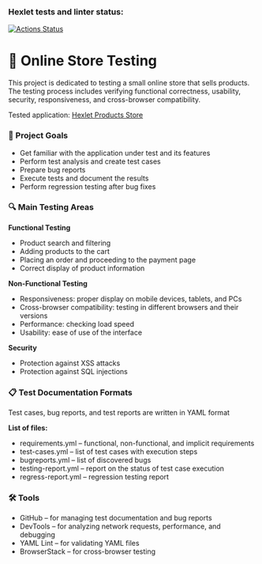 ### Hexlet tests and linter status:
[![Actions Status](https://github.com/MikVito/qa-engineer-project-84/actions/workflows/hexlet-check.yml/badge.svg)](https://github.com/MikVito/qa-engineer-project-84/actions)


# 🛒 Online Store Testing

This project is dedicated to testing a small online store that sells products.
The testing process includes verifying functional correctness, usability, security,
responsiveness, and cross-browser compatibility.

Tested application: [Hexlet Products Store](https://hexlet-products-store.vercel.app/)

### 🎯 Project Goals

 - Get familiar with the application under test and its features
 - Perform test analysis and create test cases
 - Prepare bug reports
 - Execute tests and document the results
 - Perform regression testing after bug fixes

### 🔍 Main Testing Areas

**Functional Testing**
 - Product search and filtering
 - Adding products to the cart
 - Placing an order and proceeding to the payment page
 - Correct display of product information

**Non-Functional Testing**
 - Responsiveness: proper display on mobile devices, tablets, and PCs
 - Cross-browser compatibility: testing in different browsers and their versions
 - Performance: checking load speed
 - Usability: ease of use of the interface

**Security**
 - Protection against XSS attacks
 - Protection against SQL injections

### 📋 Test Documentation Formats
Test cases, bug reports, and test reports are written in YAML format

**List of files:**
 - requirements.yml – functional, non-functional, and implicit requirements
 - test-cases.yml – list of test cases with execution steps
 - bugreports.yml – list of discovered bugs
 - testing-report.yml – report on the status of test case execution
 - regress-report.yml – regression testing report

### 🛠 Tools

 - GitHub – for managing test documentation and bug reports
 - DevTools – for analyzing network requests, performance, and debugging
 - YAML Lint – for validating YAML files
 - BrowserStack – for cross-browser testing